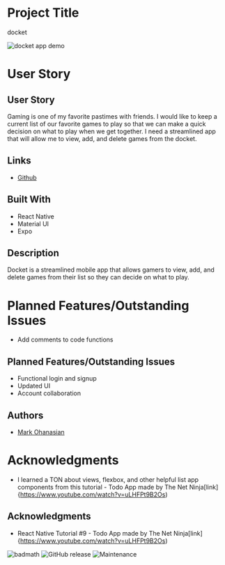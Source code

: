 # Project Title
docket

![docket app demo](https://media.giphy.com/media/j2GMgsBhTw78UJZM8C/giphy.gif)



# User Story
## User Story
Gaming is one of my favorite pastimes with friends. I would like to keep a current list of our favorite games to play so that we can make a quick decision on what to play when we get together. I need a streamlined app that will allow me to view, add, and delete games from the docket.

## Links
<!-- * [Deployed Site](https://test-nappers.herokuapp.com/login) -->
* [Github](https://github.com/markohanesian/docket)

## Built With
* React Native
* Material UI
* Expo

## Description
Docket is a streamlined mobile app that allows gamers to view, add, and delete games from their list so they can decide on what to play. 

# Planned Features/Outstanding Issues
* Add comments to code functions
## Planned Features/Outstanding Issues
* Functional login and signup 
* Updated UI
* Account collaboration

## Authors
* [Mark Ohanasian](https://github.com/markohanesian) 

# Acknowledgments
* I learned a TON about views, flexbox, and other helpful list app components from this tutorial - Todo App made by The Net Ninja[link]{https://www.youtube.com/watch?v=uLHFPt9B2Os)
## Acknowledgments
* React Native Tutorial #9 - Todo App made by The Net Ninja[link]{https://www.youtube.com/watch?v=uLHFPt9B2Os)

![badmath](https://img.shields.io/github/languages/top/nielsenjared/badmath)
![GitHub release](https://img.shields.io/github/v/release/markohanesian/Burger-Logger)
![Maintenance](https://img.shields.io/badge/Maintained%3F-yes-green.svg)
